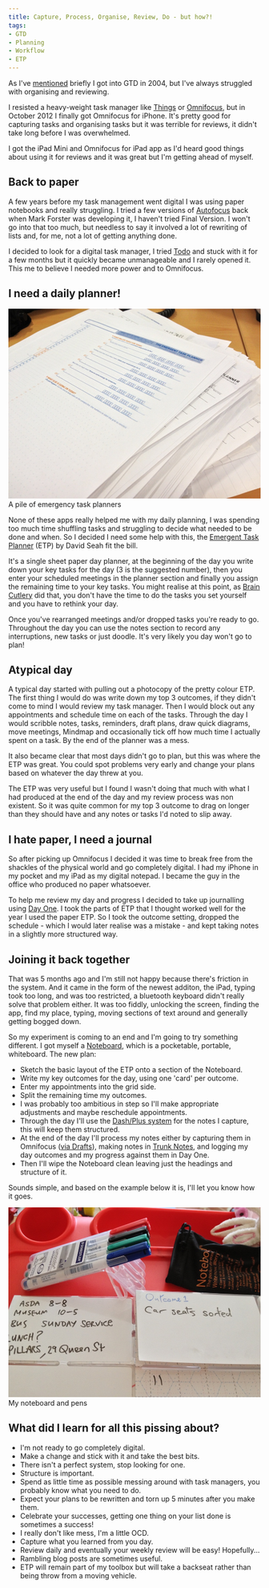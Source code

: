 ```yaml
---
title: Capture, Process, Organise, Review, Do - but how?!
tags:
- GTD
- Planning
- Workflow
- ETP
---
```


As I've [mentioned](https://matt-mccabe-fkn5.squarespace.com/blog/2013/my-tool-overview) briefly I got into GTD in 2004, but I've always struggled with organising and reviewing.

I resisted a heavy-weight task manager like [Things](http://culturedcode.com/things/) or 
[Omnifocus](http://www.omnigroup.com/products/omnifocus/), but in October 2012 I finally got Omnifocus for iPhone. It's pretty good for capturing tasks and organising tasks but it was terrible for reviews, it didn't take long before I was overwhelmed.

I got the iPad Mini and Omnifocus for iPad app as I'd heard good things about using it for reviews and it was great but I'm getting ahead of myself.

## Back to paper

A few years before my task management went digital I was using paper notebooks and really struggling. I tried a few versions of [Autofocus](http://markforster.squarespace.com/autofocus-system/) back when Mark Forster was developing it, I haven't tried Final Version. I won't go into that too much, but needless to say it involved a lot of rewriting of lists and, for me, not a lot of getting anything done.

I decided to look for a digital task manager, I tried [Todo](http://www.appigo.com/todo/) and stuck with it for a few months but it quickly became unmanageable and I rarely opened it. This me to believe I needed more power and to Omnifocus.

## I need a daily planner!

![A pile of emergency task planners](/images/static_52001c0be4b09bc7c9f838c9_52224ed3e4b0ba9919a3e0e1_52001dcbe4b05c9447cc6307_1375739345099_IMG_3374.jpg)
A pile of emergency task planners 

None of these apps really helped me with my daily planning, I was spending too much time shuffling tasks and struggling to decide what needed to be done and when. So I decided I need some help with this, the [Emergent Task Planner](http://davidseah.com/blog/node/the-emergent-task-planner/) (ETP) by David Seah fit the bill.

It's a single sheet paper day planner, at the beginning of the day you write down your key tasks for the day (3 is the suggested number), then you enter your scheduled meetings in the planner section and finally you assign the remaining time to your key tasks. You might realise at this point, as [Brain Cutlery](http://braincutlery.co.uk/2013/04/30/is-your-day-really-as-productive-as-you-think/) did that, you don't have the time to do the tasks you set yourself and you have to rethink your day.

Once you've rearranged meetings and/or dropped tasks you're ready to go. Throughout the day you can use the notes section to record any interruptions, new tasks or just doodle. It's very likely you day won't go to plan!

## Atypical day

A typical day started with pulling out a photocopy of the pretty colour ETP. The first thing I would do was write down my top 3 outcomes, if they didn't come to mind I would review my task manager. Then I would block out any appointments and schedule time on each of the tasks. Through the day I would scribble notes, tasks, reminders, draft plans, draw quick diagrams, move meetings, Mindmap and occasionally tick off how much time I actually spent on a task. By the end of the planner was a mess.

It also became clear that most days didn't go to plan, but this was where the ETP was great. You could spot problems very early and change your plans based on whatever the day threw at you.

The ETP was very useful but I found I wasn't doing that much with what I had produced at the end of the day and my review process was non existent. So it was quite common for my top 3 outcome to drag on longer than they should have and any notes or tasks I'd noted to slip away.

## I hate paper, I need a journal

So after picking up Omnifocus I decided it was time to break free from the shackles of the physical world and go completely digital. I had my iPhone in my pocket and my iPad as my digital notepad. I became the guy in the office who produced no paper whatsoever.

To help me review my day and progress I decided to take up journalling using [Day One](http://dayoneapp.com/). I took the parts of ETP that I thought worked well for the year I used the paper ETP. So I took the outcome setting, dropped the schedule - which I would later realise was a mistake - and kept taking notes in a slightly more structured way.

## Joining it back together

That was 5 months ago and I'm still not happy because there's friction in the system. And it came in the form of the newest additon, the iPad, typing took too long, and was too restricted, a bluetooth keyboard didn't really solve that problem either. It was too fiddly, unlocking the screen, finding the app, find my place, typing, moving sections of text around and generally getting bogged down.

So my experiment is coming to an end and I'm going to try something different. I got myself a [Noteboard](http://www.rgft.net/), which is a pocketable, portable, whiteboard. The new plan:

* Sketch the basic layout of the ETP onto a section of the Noteboard.
* Write my key outcomes for the day, using one 'card' per outcome.
* Enter my appointments into the grid side.
* Split the remaining time my outcomes.
* I was probably too ambitious in step so I'll make appropriate adjustments and maybe reschedule appointments.
* Through the day I'll use the [Dash/Plus system](http://patrickrhone.com/2013/04/22/the-dash-plus-system/) for the notes I capture, this will keep them structured.
* At the end of the day I'll process my notes either by capturing them in Omnifocus ([via Drafts](http://hackmake.org/2013/04/batch-capture-omnifocus-tasks-with-drafts)), making notes in [Trunk Notes](http://www.appsonthemove.com/trunk/), and logging my day outcomes and my progress against them in Day One.
* Then I'll wipe the Noteboard clean leaving just the headings and structure of it.

Sounds simple, and based on the example below it is, I'll let you know how it goes. 

![My noteboard and pens](/images/static_52001c0be4b09bc7c9f838c9_52224ed3e4b0ba9919a3e0e1_52001dcbe4b05c9447cc630a_1375739344842_IMG_33661.jpg)
My noteboard and pens 

## What did I learn for all this pissing about?

* I'm not ready to go completely digital.
* Make a change and stick with it and take the best bits.
* There isn't a perfect system, stop looking for one.
* Structure is important.
* Spend as little time as possible messing around with task managers, you probably know what you 
need to do.
* Expect your plans to be rewritten and torn up 5 minutes after you make them.
* Celebrate your successes, getting one thing on your list done is sometimes a success!
* I really don't like mess, I'm a little OCD.
* Capture what you learned from you day.
* Review daily and eventually your weekly review will be easy! Hopefully...
* Rambling blog posts are sometimes useful.
* ETP will remain part of my toolbox but will take a backseat rather than being throw from a moving vehicle.
